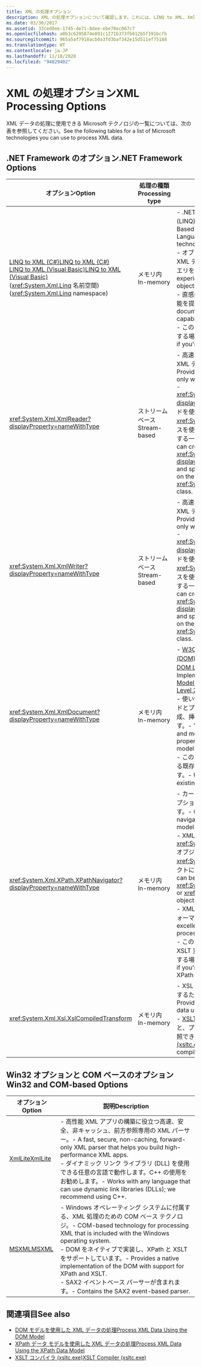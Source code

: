 ```yaml
---
title: XML の処理オプション
description: XML の処理オプションについて確認します。これには、LINQ to XML、XmlReader、XmlWriter、XmlDocument、XPathNavigator、XslCompiledTransform、XmlLite、MSXML が含まれます。
ms.date: 03/30/2017
ms.assetid: 33ced8ee-1745-4e71-8dee-ebe70ec067c7
ms.openlocfilehash: a0b3c6295874e891c1271b373fb012b5f191bcfb
ms.sourcegitcommit: 965a5af7918acb0a3fd3baf342e15d511ef75188
ms.translationtype: HT
ms.contentlocale: ja-JP
ms.lasthandoff: 11/18/2020
ms.locfileid: "94829402"
---
```

# <a name="xml-processing-options"></a><span data-ttu-id="56edc-103">XML の処理オプション</span><span class="sxs-lookup"><span data-stu-id="56edc-103">XML Processing Options</span></span>
<span data-ttu-id="56edc-104">XML データの処理に使用できる Microsoft テクノロジの一覧については、次の表を参照してください。</span><span class="sxs-lookup"><span data-stu-id="56edc-104">See the following tables for a list of Microsoft technologies you can use to process XML data.</span></span>  
  
## <a name="net-framework-options"></a><span data-ttu-id="56edc-105">.NET Framework のオプション</span><span class="sxs-lookup"><span data-stu-id="56edc-105">.NET Framework Options</span></span>  
  
|<span data-ttu-id="56edc-106">**オプション**</span><span class="sxs-lookup"><span data-stu-id="56edc-106">**Option**</span></span>|<span data-ttu-id="56edc-107">**処理の種類**</span><span class="sxs-lookup"><span data-stu-id="56edc-107">**Processing type**</span></span>|<span data-ttu-id="56edc-108">**説明**</span><span class="sxs-lookup"><span data-stu-id="56edc-108">**Description**</span></span>|  
|----------------|-------------------------|---------------------|  
|[<span data-ttu-id="56edc-109">LINQ to XML (C#)</span><span class="sxs-lookup"><span data-stu-id="56edc-109">LINQ to XML (C#)</span></span>](../../linq/linq-xml-overview.md) <br/> [<span data-ttu-id="56edc-110">LINQ to XML (Visual Basic)</span><span class="sxs-lookup"><span data-stu-id="56edc-110">LINQ to XML (Visual Basic)</span></span>](../../linq/linq-xml-overview.md) <br /><span data-ttu-id="56edc-111">(<xref:System.Xml.Linq> 名前空間)</span><span class="sxs-lookup"><span data-stu-id="56edc-111">(<xref:System.Xml.Linq> namespace)</span></span>|<span data-ttu-id="56edc-112">メモリ内</span><span class="sxs-lookup"><span data-stu-id="56edc-112">In-memory</span></span>|<span data-ttu-id="56edc-113">- .NET Framework の統合言語クエリ (LINQ) テクノロジに基づいています。</span><span class="sxs-lookup"><span data-stu-id="56edc-113">-   Based on the .NET Framework Language-Integrated Query (LINQ) technology.</span></span><br /><span data-ttu-id="56edc-114">- オブジェクト、リレーショナル データ、XML データに対して SQL と同じようにクエリを利用できます。</span><span class="sxs-lookup"><span data-stu-id="56edc-114">-   Provides query experience that is similar to SQL for objects, relational data, and XML data.</span></span><br /><span data-ttu-id="56edc-115">- 直感的なドキュメント作成および変換機能を提供します。</span><span class="sxs-lookup"><span data-stu-id="56edc-115">-   Provides intuitive document creation and transformation capabilities.</span></span><br /><span data-ttu-id="56edc-116">- このオプションは、新しいコードを記述する場合に使用します。</span><span class="sxs-lookup"><span data-stu-id="56edc-116">-   Use this option if you're writing new code.</span></span>|  
|<xref:System.Xml.XmlReader?displayProperty=nameWithType>|<span data-ttu-id="56edc-117">ストリーム ベース</span><span class="sxs-lookup"><span data-stu-id="56edc-117">Stream-based</span></span>|<span data-ttu-id="56edc-118">- 高速、非キャッシュ、前方参照専用の XML データ アクセス手段を提供します。</span><span class="sxs-lookup"><span data-stu-id="56edc-118">-   Provides a fast, non-cached, forward-only way to access XML data.</span></span><br /><span data-ttu-id="56edc-119">- <xref:System.Xml.XmlReader.Create%2A?displayProperty=nameWithType> メソッドを使用してオブジェクトを作成し、<xref:System.Xml.XmlReaderSettings> クラスを使用して、そのオブジェクトで有効にする一連の機能を指定できます。</span><span class="sxs-lookup"><span data-stu-id="56edc-119">-   You can create objects by using the <xref:System.Xml.XmlReader.Create%2A?displayProperty=nameWithType> method, and specify the set of features to enable on the object by using the <xref:System.Xml.XmlReaderSettings> class.</span></span>|  
|<xref:System.Xml.XmlWriter?displayProperty=nameWithType>|<span data-ttu-id="56edc-120">ストリーム ベース</span><span class="sxs-lookup"><span data-stu-id="56edc-120">Stream-based</span></span>|<span data-ttu-id="56edc-121">- 高速、非キャッシュ、前方参照専用の XML データ生成手段を提供します。</span><span class="sxs-lookup"><span data-stu-id="56edc-121">-   Provides a fast, non-cached, forward-only way to generate XML data.</span></span><br /><span data-ttu-id="56edc-122">- <xref:System.Xml.XmlWriter.Create%2A?displayProperty=nameWithType> メソッドを使用してオブジェクトを作成し、<xref:System.Xml.XmlWriterSettings> クラスを使用して、そのオブジェクトで有効にする一連の機能を指定できます。</span><span class="sxs-lookup"><span data-stu-id="56edc-122">-   You can create objects by using the <xref:System.Xml.XmlWriter.Create%2A?displayProperty=nameWithType> method, and specify the set of features to enable on the object by using the <xref:System.Xml.XmlWriterSettings> class.</span></span>|  
|<xref:System.Xml.XmlDocument?displayProperty=nameWithType>|<span data-ttu-id="56edc-123">メモリ内</span><span class="sxs-lookup"><span data-stu-id="56edc-123">In-memory</span></span>|<span data-ttu-id="56edc-124">- [W3C ドキュメント オブジェクト モデル (DOM) 勧告の DOM Level 1 Core](https://www.w3.org/TR/REC-DOM-Level-1/level-one-core.html) および [DOM Level 2 Core](https://www.w3.org/TR/DOM-Level-2-Core/) を実装します。</span><span class="sxs-lookup"><span data-stu-id="56edc-124">-   Implements the [W3C Document Object Model (DOM) Level 1 Core](https://www.w3.org/TR/REC-DOM-Level-1/level-one-core.html) and [DOM Level 2 Core](https://www.w3.org/TR/DOM-Level-2-Core/) recommendations.</span></span><br /><span data-ttu-id="56edc-125">- 使い慣れた DOM モデルに基づくメソッドとプロパティを使用して、ノードを作成、挿入、削除、変更することができます。</span><span class="sxs-lookup"><span data-stu-id="56edc-125">-   You can create, insert, remove, and modify nodes by using methods and properties based on the familiar DOM model.</span></span><br /><span data-ttu-id="56edc-126">- このオプションは、W3C DOM を利用する既存のコードを変更する場合に使用します。</span><span class="sxs-lookup"><span data-stu-id="56edc-126">-   Use this option if you're modifying existing code that utilizes the W3C DOM.</span></span>|  
|<xref:System.Xml.XPath.XPathNavigator?displayProperty=nameWithType>|<span data-ttu-id="56edc-127">メモリ内</span><span class="sxs-lookup"><span data-stu-id="56edc-127">In-memory</span></span>|<span data-ttu-id="56edc-128">- カーソル モデルを利用する複数の編集オプションとナビゲーション機能を提供します。</span><span class="sxs-lookup"><span data-stu-id="56edc-128">-   Offers several editing options and navigation capabilities using a cursor model.</span></span><br /><span data-ttu-id="56edc-129">- XML ドキュメントを <xref:System.Xml.XPath.XPathDocument> オブジェクトまたは <xref:System.Xml.XmlDocument> オブジェクトに格納できます。</span><span class="sxs-lookup"><span data-stu-id="56edc-129">-   XML documents can be contained in an <xref:System.Xml.XPath.XPathDocument> or <xref:System.Xml.XmlDocument> object.</span></span><br /><span data-ttu-id="56edc-130">- XML の読み取り専用処理で優れたパフォーマンスを発揮します。</span><span class="sxs-lookup"><span data-stu-id="56edc-130">-   Provides excellent performance for read-only processing of XML.</span></span><br /><span data-ttu-id="56edc-131">- このオプションは、XPath クエリや XSLT 変換を使用して既存のコードを変更する場合に使用します。</span><span class="sxs-lookup"><span data-stu-id="56edc-131">-   Use this option if you're modifying existing code with XPath queries or XSLT transformations.</span></span>|  
|<xref:System.Xml.Xsl.XslCompiledTransform>|<span data-ttu-id="56edc-132">メモリ内</span><span class="sxs-lookup"><span data-stu-id="56edc-132">In-memory</span></span>|<span data-ttu-id="56edc-133">- XSL 変換を使用して XML データを変換するためのオプションを提供します。</span><span class="sxs-lookup"><span data-stu-id="56edc-133">-   Provides options for transforming XML data using XSL transformations.</span></span><br /><span data-ttu-id="56edc-134">- [XSLT コンパイラ (xsltc.exe)](xslt-compiler-xsltc-exe.md) を使用すると、プリコンパイルした変換をアプリで参照できます。</span><span class="sxs-lookup"><span data-stu-id="56edc-134">-   The [XSLT Compiler (xsltc.exe)](xslt-compiler-xsltc-exe.md) lets you reference pre-compiled transformations in your app.</span></span>|  
  
## <a name="win32-and-com-based-options"></a><span data-ttu-id="56edc-135">Win32 オプションと COM ベースのオプション</span><span class="sxs-lookup"><span data-stu-id="56edc-135">Win32 and COM-based Options</span></span>  
  
|<span data-ttu-id="56edc-136">**オプション**</span><span class="sxs-lookup"><span data-stu-id="56edc-136">**Option**</span></span>|<span data-ttu-id="56edc-137">**説明**</span><span class="sxs-lookup"><span data-stu-id="56edc-137">**Description**</span></span>|  
|----------------|---------------------|  
|<span data-ttu-id="56edc-138">[XmlLite](/previous-versions/windows/desktop/ms752872(v=vs.85))</span><span class="sxs-lookup"><span data-stu-id="56edc-138">[XmlLite](/previous-versions/windows/desktop/ms752872(v=vs.85))</span></span>|<span data-ttu-id="56edc-139">- 高性能 XML アプリの構築に役立つ高速、安全、非キャッシュ、前方参照専用の XML パーサー。</span><span class="sxs-lookup"><span data-stu-id="56edc-139">-   A fast, secure, non-caching, forward-only XML parser that helps you build high-performance XML apps.</span></span><br /><span data-ttu-id="56edc-140">- ダイナミック リンク ライブラリ (DLL) を使用できる任意の言語で動作します。C++ の使用をお勧めします。</span><span class="sxs-lookup"><span data-stu-id="56edc-140">-   Works with any language that can use dynamic link libraries (DLLs); we recommend using C++.</span></span>|  
|<span data-ttu-id="56edc-141">[MSXML](/previous-versions/windows/desktop/ms763742(v=vs.85))</span><span class="sxs-lookup"><span data-stu-id="56edc-141">[MSXML](/previous-versions/windows/desktop/ms763742(v=vs.85))</span></span>|<span data-ttu-id="56edc-142">- Windows オペレーティング システムに付属する、XML 処理のための COM ベース テクノロジ。</span><span class="sxs-lookup"><span data-stu-id="56edc-142">-   COM-based technology for processing XML that is included with the Windows operating system.</span></span><br /><span data-ttu-id="56edc-143">- DOM をネイティブで実装し、XPath と XSLT をサポートしています。</span><span class="sxs-lookup"><span data-stu-id="56edc-143">-   Provides a native implementation of the DOM with support for XPath and XSLT.</span></span><br /><span data-ttu-id="56edc-144">- SAX2 イベントベース パーサーが含まれます。</span><span class="sxs-lookup"><span data-stu-id="56edc-144">-   Contains the SAX2 event-based parser.</span></span>|  
  
## <a name="see-also"></a><span data-ttu-id="56edc-145">関連項目</span><span class="sxs-lookup"><span data-stu-id="56edc-145">See also</span></span>

- [<span data-ttu-id="56edc-146">DOM モデルを使用した XML データの処理</span><span class="sxs-lookup"><span data-stu-id="56edc-146">Process XML Data Using the DOM Model</span></span>](process-xml-data-using-the-dom-model.md)
- [<span data-ttu-id="56edc-147">XPath データ モデルを使用した XML データの処理</span><span class="sxs-lookup"><span data-stu-id="56edc-147">Process XML Data Using the XPath Data Model</span></span>](process-xml-data-using-the-xpath-data-model.md)
- [<span data-ttu-id="56edc-148">XSLT コンパイラ (xsltc.exe)</span><span class="sxs-lookup"><span data-stu-id="56edc-148">XSLT Compiler (xsltc.exe)</span></span>](xslt-compiler-xsltc-exe.md)
